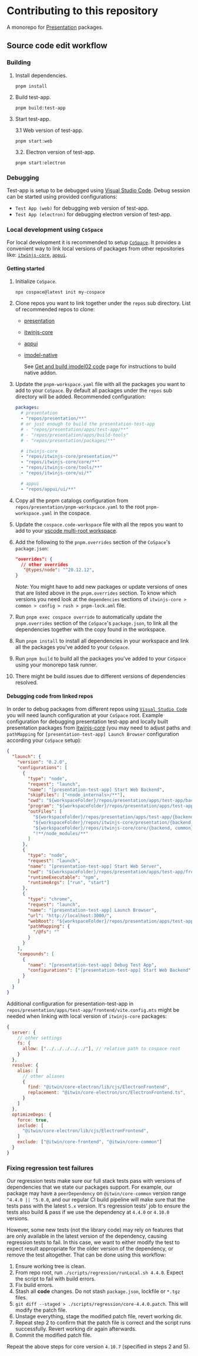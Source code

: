 # Contributing to this repository

A monorepo for [Presentation](https://www.itwinjs.org/presentation/) packages.

## Source code edit workflow

### Building

1. Install dependencies.

   ```shell
   pnpm install
   ```

2. Build test-app.

   ```shell
   pnpm build:test-app
   ```

3. Start test-app.

   3.1 Web version of test-app.

   ```shell
   pnpm start:web
   ```

   3.2. Electron version of test-app.

   ```shell
   pnpm start:electron
   ```

### Debugging

Test-app is setup to be debugged using [Visual Studio Code](https://code.visualstudio.com/docs/editor/debugging). Debug session can be started using provided configurations:

- `Test App (web)` for debugging web version of test-app.
- `Test App (electron)` for debugging electron version of test-app.

### Local development using `CoSpace`

For local development it is recommended to setup [`CoSpace`](https://www.npmjs.com/package/cospace). It provides a convenient way to link local versions of packages from other repositories like: [`itwinjs-core`](https://github.com/iTwin/itwinjs-core), [`appui`](https://github.com/iTwin/appui).

#### Getting started

1. Initialize `CoSpace`.

   ```shell
   npx cospace@latest init my-cospace
   ```

2. Clone repos you want to link together under the `repos` sub directory. List of recommended repos to clone:
   - [presentation](https://github.com/iTwin/presentation)
   - [itwinjs-core](https://github.com/iTwin/itwinjs-core)
   - [appui](https://github.com/iTwin/appui)
   - [imodel-native](https://github.com/iTwin/imodel-native)

     See [Get and build imodel02 code](https://dev.azure.com/bentleycs/iModelTechnologies/_wiki/wikis/iModelTechnologies.wiki/308/Get-and-Build-Native-imodel02-Code?anchor=bootstrap-the-source) page for instructions to build native addon.

3. Update the `pnpm-workspace.yaml` file with all the packages you want to add to your `CoSpace`. By default all packages under the `repos` sub directory will be added. Recommended configuration:

   ```yaml
   packages:
     # presentation
     - "repos/presentation/**"
     # or just enough to build the presentation-test-app
     # - "repos/presentation/apps/test-app/**"
     # - "repos/presentation/apps/build-tools"
     # - "repos/presentation/packages/**"

     # itwinjs-core
     - "repos/itwinjs-core/presentation/*"
     - "repos/itwinjs-core/core/**"
     - "repos/itwinjs-core/tools/**"
     - "repos/itwinjs-core/ui/*"

     # appui
     - "repos/appui/ui/**"
   ```

4. Copy all the pnpm catalogs configuration from `repos/presentation/pnpm-workspcace.yaml` to the root `pnpm-workspace.yaml` in the cospace.

5. Update the `cospace.code-workspace` file with all the repos you want to add to your [vscode multi-root workspace](https://code.visualstudio.com/docs/editor/multi-root-workspaces).

6. Add the following to the `pnpm.overrides` section of the `CoSpace`'s `package.json`:

   ```json
   "overrides": {
     // other overrides
      "@types/node": "^20.12.12",
   }
   ```

   _Note:_ You might have to add new packages or update versions of ones that are listed above in the `pnpm.overrides` section. To know which versions you need look at the `dependencies` sections of `itwinjs-core > common > config > rush > pnpm-lock.aml` file.

7. Run `pnpm exec cospace override` to automatically update the `pnpm.overrides` section of the `CoSpace`'s `package.json`, to link all the dependencies together with the copy found in the workspace.

8. Run `pnpm install` to install all dependencies in your workspace and link all the packages you've added to your `CoSpace`.

9. Run `pnpm build` to build all the packages you've added to your `CoSpace` using your monorepo task runner.

10. There might be build issues due to different versions of dependencies resolved.

#### Debugging code from linked repos

In order to debug packages from different repos using [`Visual Studio Code`](https://code.visualstudio.com/docs/editor/debugging) you will need launch configuration at your `CoSpace` root. Example configuration for debugging presentation test-app and locally built presentation packages from [itwinjs-core](https://github.com/iTwin/itwinjs-core) (you may need to adjust paths and `pathMapping` for `[presentation-test-app] Launch Browser` configuration according your `CoSpace` setup):

```json
{
  "launch": {
    "version": "0.2.0",
    "configurations": [
      {
        "type": "node",
        "request": "launch",
        "name": "[presentation-test-app] Start Web Backend",
        "skipFiles": ["<node_internals>/**"],
        "cwd": "${workspaceFolder}/repos/presentation/apps/test-app/backend",
        "program": "${workspaceFolder}/repos/presentation/apps/test-app/backend/lib/main.js",
        "outFiles": [
          "${workspaceFolder}/repos/presentation/apps/test-app/{backend, common}/**/*.js",
          "${workspaceFolder}/repos/itwinjs-core/presentation/{backend, common}/**/*.js",
          "${workspaceFolder}/repos/itwinjs-core/core/{backend, common}/**/*.js",
          "!**/node_modules/**"
        ]
      },
      {
        "type": "node",
        "request": "launch",
        "name": "[presentation-test-app] Start Web Server",
        "cwd": "${workspaceFolder}/repos/presentation/apps/test-app/frontend",
        "runtimeExecutable": "npm",
        "runtimeArgs": ["run", "start"]
      },
      {
        "type": "chrome",
        "request": "launch",
        "name": "[presentation-test-app] Launch Browser",
        "url": "http://localhost:3000/",
        "webRoot": "${workspaceFolder}/repos/presentation/apps/test-app/frontend",
        "pathMapping": {
          "/@fs": ""
        }
      }
    ],
    "compounds": [
      {
        "name": "[presentation-test-app] Debug Test App",
        "configurations": ["[presentation-test-app] Start Web Backend", "[presentation-test-app] Start Web Server", "[presentation-test-app] Launch Browser"]
      }
    ]
  }
}
```

Additional configuration for presentation-test-app in `repos/presentation/apps/test-app/frontend/vite.config.mts` might be needed when linking with local version of `itwinjs-core` packages:

```js
{
  server: {
    // other settings
    fs: {
      allow: ["../../../../../"], // relative path to cospace root
    }
  },
  resolve: {
    alias: [
      // other aliases
      {
        find: "@itwin/core-electron/lib/cjs/ElectronFrontend",
        replacement: "@itwin/core-electron/src/ElectronFrontend.ts",
      }
    ]
  },
  optimizeDeps: {
    force: true,
    include: [
      "@itwin/core-electron/lib/cjs/ElectronFrontend",
    ]
    exclude: ["@itwin/core-frontend", "@itwin/core-common"]
  }
}
```

### Fixing regression test failures

Our regression tests make sure our full stack tests pass with versions of dependencies that we state our packages support. For example, our package may have a `peerDependency` on `@itwin/core-common` version range `^4.4.0 || ^5.0.0`, and our regular CI build pipeline will make sure that the tests pass with the latest `5.x` version. It's regression tests' job to ensure the tests also build & pass if we use the dependency at `4.4.0` or `4.10.0` versions.

However, some new tests (not the library code) may rely on features that are only available in the latest version of the dependency, causing regression tests to fail. In this case, we want to either modify the test to expect result appropriate for the older version of the dependency, or remove the test altogether. That can be done using this workflow:

1. Ensure working tree is clean.
2. From repo root, run `./scripts/regression/runLocal.sh 4.4.0`. Expect the script to fail with build errors.
3. Fix build errors.
4. Stash all **code** changes. Do not stash `package.json`, lockfile or `*.tgz` files.
5. `git diff --staged > ./scripts/regression/core-4.4.0.patch`. This will modify the patch file.
6. Unstage everything, stage the modified patch file, revert working dir.
7. Repeat step 2 to confirm that the patch file is correct and the script runs successfully. Revert working dir again afterwards.
8. Commit the modified patch file.

Repeat the above steps for core version `4.10.7` (specified in steps 2 and 5).
